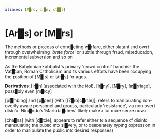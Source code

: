 ```yaml
---
aliases: [M█rs, ir█n, st██l]
---
```

# **[Ar█s]** or **[M█rs]**

The methods or process of cond█cting w█rfare, either blatant and overt through overwhelming *'brute force'* or subtle through fraud, miseducation, incremental subversion and so on.

As the Babylonian Kabbalist's primary 'crowd control' franchise the Vat█can, Roman Catholicism and its various efforts have been occupying the position of [M█rs] or [Ar█s] for ages.

**Derivatives:** [ir█n] (associated with the idol), [ir█ny], [M█ry], [m█rriage], poss█bly even [m█rcy]

[pl█mbing] and [p█pes] (with [[Z█ro|c█rcle]]; refers to manipulating non-overtly aware personnel and groups, particularly 'resistance', via non-overt disinfo.  Nint█ndo's 'Mario br█thers' likely make a lot more sense now.)

[cha█ns] (with [c█rcle]; appears to refer either to a sequence of disinfo manipulating the public into sl█very, or to deliberately hyping oppression in order *to* manipulate the public into desired responses)